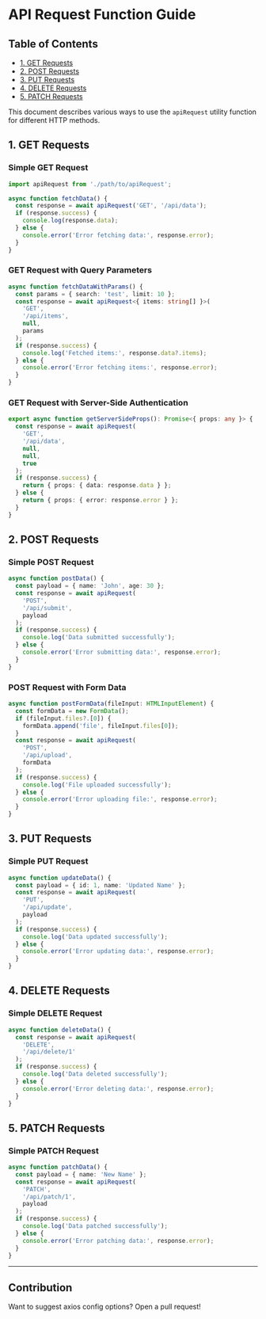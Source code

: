 # API Request Function Guide

## Table of Contents
- [1. GET Requests](#1-get-requests)
- [2. POST Requests](#2-post-requests)
- [3. PUT Requests](#3-put-requests)
- [4. DELETE Requests](#4-delete-requests)
- [5. PATCH Requests](#5-patch-requests)

This document describes various ways to use the `apiRequest` utility function for different HTTP methods.

## 1. GET Requests

### Simple GET Request
```typescript
import apiRequest from './path/to/apiRequest';

async function fetchData() {
  const response = await apiRequest('GET', '/api/data');
  if (response.success) {
    console.log(response.data);
  } else {
    console.error('Error fetching data:', response.error);
  }
}
```

### GET Request with Query Parameters
```typescript
async function fetchDataWithParams() {
  const params = { search: 'test', limit: 10 };
  const response = await apiRequest<{ items: string[] }>(
    'GET',
    '/api/items',
    null,
    params
  );
  if (response.success) {
    console.log('Fetched items:', response.data?.items);
  } else {
    console.error('Error fetching items:', response.error);
  }
}
```

### GET Request with Server-Side Authentication
```typescript
export async function getServerSideProps(): Promise<{ props: any }> {
  const response = await apiRequest(
    'GET',
    '/api/data',
    null,
    null,
    true
  );
  if (response.success) {
    return { props: { data: response.data } };
  } else {
    return { props: { error: response.error } };
  }
}
```

## 2. POST Requests

### Simple POST Request
```typescript
async function postData() {
  const payload = { name: 'John', age: 30 };
  const response = await apiRequest(
    'POST',
    '/api/submit',
    payload
  );
  if (response.success) {
    console.log('Data submitted successfully');
  } else {
    console.error('Error submitting data:', response.error);
  }
}
```

### POST Request with Form Data
```typescript
async function postFormData(fileInput: HTMLInputElement) {
  const formData = new FormData();
  if (fileInput.files?.[0]) {
    formData.append('file', fileInput.files[0]);
  }
  const response = await apiRequest(
    'POST',
    '/api/upload',
    formData
  );
  if (response.success) {
    console.log('File uploaded successfully');
  } else {
    console.error('Error uploading file:', response.error);
  }
}
```

## 3. PUT Requests

### Simple PUT Request
```typescript
async function updateData() {
  const payload = { id: 1, name: 'Updated Name' };
  const response = await apiRequest(
    'PUT',
    '/api/update',
    payload
  );
  if (response.success) {
    console.log('Data updated successfully');
  } else {
    console.error('Error updating data:', response.error);
  }
}
```

## 4. DELETE Requests

### Simple DELETE Request
```typescript
async function deleteData() {
  const response = await apiRequest(
    'DELETE',
    '/api/delete/1'
  );
  if (response.success) {
    console.log('Data deleted successfully');
  } else {
    console.error('Error deleting data:', response.error);
  }
}
```

## 5. PATCH Requests

### Simple PATCH Request
```typescript
async function patchData() {
  const payload = { name: 'New Name' };
  const response = await apiRequest(
    'PATCH',
    '/api/patch/1',
    payload
  );
  if (response.success) {
    console.log('Data patched successfully');
  } else {
    console.error('Error patching data:', response.error);
  }
}
```
---

## Contribution
Want to suggest axios config options? Open a pull request!

